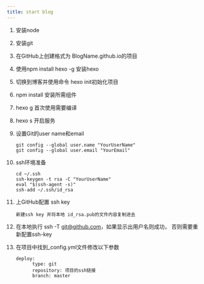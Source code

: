 ```yaml
---
title: start blog
---
```

1. 安装node
2. 安装git
3. 在GitHub上创建格式为 BlogName.github.io的项目
4. 使用npm install hexo -g 安装hexo
5. 切换到博客并使用命令 hexo init初始化项目
6. npm install 安装所需组件
7. hexo g 首次使用需要编译
8. hexo s 开启服务
9. 设置Git的user name和email
    
       git config --global user.name "YourUserName"
       git config --global user.email "YourEmail"

10. ssh环境准备
    
        cd ~/.ssh
        ssh-keygen -t rsa -C "YourUserName"
        eval "$(ssh-agent -s)"
        ssh-add ~/.ssh/id_rsa

11. 上GitHub配置 ssh key
        
        新建ssh key 并将本地 id_rsa.pub的文件内容复制进去
        
12. 在本地执行 ssh -T git@github.com，如果显示出用户名则成功， 否则需要重新配置ssh-key

13. 在项目中找到_config.yml文件修改以下参数

        deploy:
              type: git
              repository: 项目的ssh链接
              branch: master
    